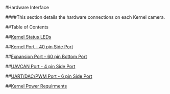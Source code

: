 #Hardware Interface

####This section details the hardware connections on each Kernel camera.

##Table of Contents

##[Kernel Status LEDs](../interfacing-with-kernel/hardware-interface/kernel-status-leds.html)

##[Kernel Port - 40 pin Side Port](../kernel-development-guide/interfacing-with-kernel/hardware-interface/kernel-port-40-pin-side-port.html)

##[Expansion Port - 60 pin Bottom Port](../kernel-development-guide/interfacing-with-kernel/hardware-interface/expansion-port-60-pin-bottom-port.html)

##[UAVCAN Port - 4 pin Side Port](../kernel-development-guide/interfacing-with-kernel/hardware-interface/uavcan-port.html)

##[UART/DAC/PWM Port - 6 pin Side Port](../kernel-development-guide/interfacing-with-kernel/hardware-interface/gps-port.html)

##[Kernel Power Requirments](../kernel-development-guide/interfacing-with-kernel/hardware-interface/powering-kernel.html)
